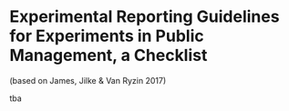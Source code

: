 # Experimental Reporting Guidelines for Experiments in Public Management, a Checklist

(based on James, Jilke &amp; Van Ryzin 2017)

tba
